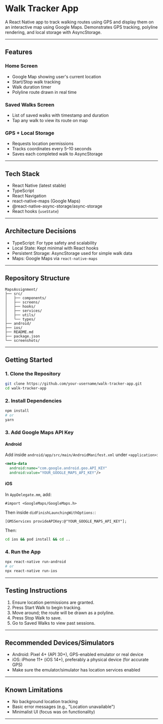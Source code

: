 # Walk Tracker App

A React Native app to track walking routes using GPS and display them on an interactive map using Google Maps. Demonstrates GPS tracking, polyline rendering, and local storage with AsyncStorage.

---

## Features

### Home Screen

* Google Map showing user's current location
* Start/Stop walk tracking
* Walk duration timer
* Polyline route drawn in real time

### Saved Walks Screen

* List of saved walks with timestamp and duration
* Tap any walk to view its route on map

### GPS + Local Storage

* Requests location permissions
* Tracks coordinates every 5–10 seconds
* Saves each completed walk to AsyncStorage

---

## Tech Stack

* React Native (latest stable)
* TypeScript
* React Navigation
* react-native-maps (Google Maps)
* @react-native-async-storage/async-storage
* React hooks (`useState`)

---

## Architecture Decisions

* TypeScript: For type safety and scalability
* Local State: Kept minimal with React hooks
* Persistent Storage: AsyncStorage used for simple walk data
* Maps: Google Maps via `react-native-maps`

---

## Repository Structure

```
MapsAssignment/
├── src/
│   ├── components/
│   ├── screens/
│   ├── hooks/
│   ├── services/
│   ├── utils/
│   └── types/
├── android/
├── ios/
├── README.md
├── package.json
└── screenshots/
```

---

## Getting Started

### 1. Clone the Repository

```bash
git clone https://github.com/your-username/walk-tracker-app.git
cd walk-tracker-app
```

### 2. Install Dependencies

```bash
npm install
# or
yarn
```

### 3. Add Google Maps API Key

#### Android

Add inside `android/app/src/main/AndroidManifest.xml` under `<application>`:

```xml
<meta-data
  android:name="com.google.android.geo.API_KEY"
  android:value="YOUR_GOOGLE_MAPS_API_KEY"/>
```

#### iOS

In `AppDelegate.mm`, add:

```objc
#import <GoogleMaps/GoogleMaps.h>
```

Then inside `didFinishLaunchingWithOptions:`:

```objc
[GMSServices provideAPIKey:@"YOUR_GOOGLE_MAPS_API_KEY"];
```

Then:

```bash
cd ios && pod install && cd ..
```

### 4. Run the App

```bash
npx react-native run-android
# or
npx react-native run-ios
```

---

## Testing Instructions

1. Ensure location permissions are granted.
2. Press Start Walk to begin tracking.
3. Move around; the route will be drawn as a polyline.
4. Press Stop Walk to save.
5. Go to Saved Walks to view past sessions.

---

## Recommended Devices/Simulators

* Android: Pixel 4+ (API 30+), GPS-enabled emulator or real device
* iOS: iPhone 11+ (iOS 14+), preferably a physical device (for accurate GPS)
* Make sure the emulator/simulator has location services enabled

---



## Known Limitations

* No background location tracking
* Basic error messages (e.g., "Location unavailable")
* Minimalist UI (focus was on functionality)

---


